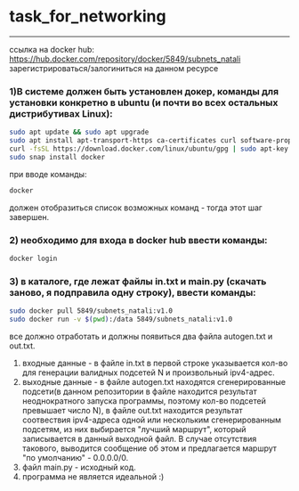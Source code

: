 # task_for_networking
____
ссылка на docker hub: https://hub.docker.com/repository/docker/5849/subnets_natali
зарегистрироваться/залогиниться на данном ресурсе

### 1)В системе должен быть установлен докер, команды для установки конкретно в ubuntu (и почти во всех остальных дистрибутивах Linux): 
```bash
sudo apt update && sudo apt upgrade 
sudo apt install apt-transport-https ca-certificates curl software-properties-common 
curl -fsSL https://download.docker.com/linux/ubuntu/gpg | sudo apt-key add - 
sudo snap install docker 
```
при вводе команды: 
```bash
docker
``` 
должен отобразиться список возможных команд - тогда этот шаг завершен.
### 2) необходимо для входа в docker hub ввести команды:
```bash
docker login 
```
### 3) в каталоге, где лежат файлы in.txt и main.py (скачать заново, я подправила одну строку), ввести команды:
```bash
sudo docker pull 5849/subnets_natali:v1.0
sudo docker run -v $(pwd):/data 5849/subnets_natali:v1.0 
```
все должно отработать и должны появиться два файла autogen.txt и out.txt.


1. входные данные - в файле in.txt в первой строке указывается кол-во для генерации валидных подсетей N и произвольный ipv4-адрес.
2. выходные данные - в файле autogen.txt находятся сгенерированные подсети(в данном репозитории в файле находится результат неоднократного запуска программы,
поэтому кол-во подсетей превышает число N), в файле out.txt находится результат соотвествия ipv4-адреса одной или нескольким сгенерированным подсетям, из них выбирается "лучший маршрут", который записывается в данный выходной файл.
В случае отсутствия такового, выводится сообщение об этом и предлагается маршрут "по умолчанию" - 0.0.0.0/0.
3. файл main.py - исходный код.
4. программа не является идеальной :)
